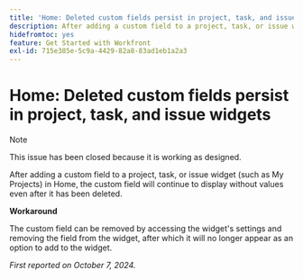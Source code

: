 ```yaml
---
title: 'Home: Deleted custom fields persist in project, task, and issue widgets'
description: After adding a custom field to a project, task, or issue widget (such as My Projects) in Home, the custom field will continue to display without values even after it has been deleted."
hidefromtoc: yes
feature: Get Started with Workfront
exl-id: 715e385e-5c9a-4429-82a8-83ad1eb1a2a3
---
```

# Home: Deleted custom fields persist in project, task, and issue widgets

>[!NOTE]
>
>This issue has been closed because it is working as designed.

After adding a custom field to a project, task, or issue widget (such as My Projects) in Home, the custom field will continue to display without values even after it has been deleted.

**Workaround**

The custom field can be removed by accessing the widget's settings and removing the field from the widget, after which it will no longer appear as an option to add to the widget.

_First reported on October 7, 2024._
